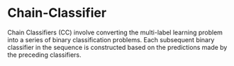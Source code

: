 # Chain-Classifier
Chain Classifiers (CC) involve converting the multi-label learning problem into a series of
binary classification problems. Each subsequent binary classifier in the sequence is
constructed based on the predictions made by the preceding classifiers.
